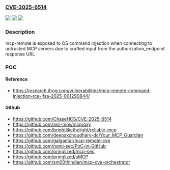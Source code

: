 ### [CVE-2025-6514](https://cve.mitre.org/cgi-bin/cvename.cgi?name=CVE-2025-6514)
![](https://img.shields.io/static/v1?label=Product&message=null&color=blue)
![](https://img.shields.io/static/v1?label=Version&message=0.0.5%20&color=brightgreen)
![](https://img.shields.io/static/v1?label=Vulnerability&message=CWE-78%20Improper%20Neutralization%20of%20Special%20Elements%20used%20in%20an%20OS%20Command%20('OS%20Command%20Injection')&color=brightgreen)

### Description

mcp-remote is exposed to OS command injection when connecting to untrusted MCP servers due to crafted input from the authorization_endpoint response URL

### POC

#### Reference
- https://research.jfrog.com/vulnerabilities/mcp-remote-command-injection-rce-jfsa-2025-001290844/

#### Github
- https://github.com/ChaseHCS/CVE-2025-6514
- https://github.com/asii-mov/mcproxy
- https://github.com/brightlikethelight/reliable-mcp
- https://github.com/deepakchoudhary-dc/Your_MCP_Guardian
- https://github.com/galgantar/mcp-remote-cve
- https://github.com/nomi-sec/PoC-in-GitHub
- https://github.com/pringlized/mcp-sec
- https://github.com/pringlized/sMCP
- https://github.com/sm00thindian/mcp-cve-orchestrator

